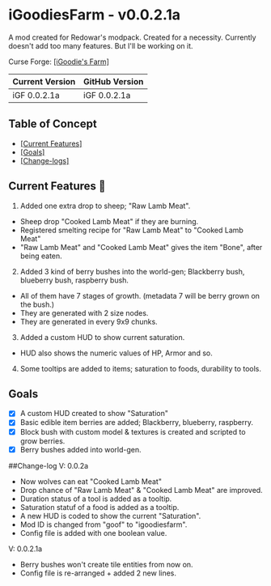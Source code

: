 # iGoodiesFarm - v0.0.2.1a
A mod created for Redowar's modpack. Created for a necessity.
Currently doesn't add too many features. But I'll be working on it.

Curse Forge: [[iGoodie's Farm]](http://minecraft.curseforge.com/projects/igoodies-farm)

| Current Version | GitHub Version |
| --------------- | -------------- |
| iGF 0.0.2.1a | iGF 0.0.2.1a |

## Table of Concept
* [[Current Features]](https://github.com/iGoodie/iGoodiesFarm/#current-features-poop)
* [[Goals]](https://github.com/iGoodie/iGoodiesFarm/#goals)
* [[Change-logs]](https://github.com/iGoodie/iGoodiesFarm/#change-log)

## Current Features :poop:

1. Added one extra drop to sheep; "Raw Lamb Meat".
  * Sheep drop "Cooked Lamb Meat" if they are burning.
  * Registered smelting recipe for "Raw Lamb Meat" to "Cooked Lamb Meat"
  * "Raw Lamb Meat" and "Cooked Lamb Meat" gives the item "Bone", after being eaten.
2. Added 3 kind of berry bushes into the world-gen; Blackberry bush, blueberry bush, raspberry bush.
  * All of them have 7 stages of growth. (metadata 7 will be berry grown on the bush.)
  * They are generated with 2 size nodes.
  * They are generated in every 9x9 chunks.
3. Added a custom HUD to show current saturation.
  * HUD also shows the numeric values of HP, Armor and so.
4. Some tooltips are added to items; saturation to foods, durability to tools.

## Goals
- [x] A custom HUD created to show "Saturation"
- [x] Basic edible item berries are added; Blackberry, blueberry, raspberry.
- [x] Block bush with custom model & textures is created and scripted to grow berries.
- [x] Berry bushes added into world-gen.

##Change-log
V: 0.0.2a
* Now wolves can eat "Cooked Lamb Meat"
* Drop chance of "Raw Lamb Meat" & "Cooked Lamb Meat" are improved.
* Duration status of a tool is added as a tooltip.
* Saturation statuf of a food is added as a tooltip.
* A new HUD is coded to show the current "Saturation".
* Mod ID is changed from "goof" to "igoodiesfarm".
* Config file is added with one boolean value.

V: 0.0.2.1a
* Berry bushes won't create tile entities from now on. 
* Config file is re-arranged + added 2 new lines.
